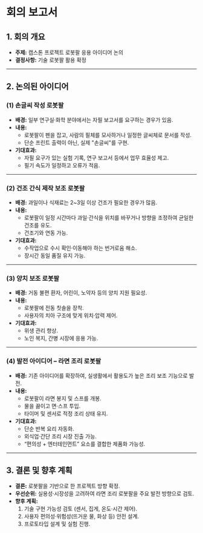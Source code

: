 # 회의 보고서

## 1. 회의 개요
- **주제:** 캡스톤 프로젝트 로봇팔 응용 아이디어 논의  
- **결정사항:** 기술 로봇팔 활용 확정  

---

## 2. 논의된 아이디어

### (1) 손글씨 작성 로봇팔
- **배경:** 일부 연구실·화학 분야에서는 자필 보고서를 요구하는 경우가 있음.  
- **내용:**  
  - 로봇팔이 펜을 잡고, 사람의 필체를 모사하거나 일정한 글씨체로 문서를 작성.  
  - 단순 프린트 출력이 아닌, 실제 "손글씨"를 구현.  
- **기대효과:**  
  - 자필 요구가 있는 실험 기록, 연구 보고서 등에서 업무 효율성 제고.  
  - 필기 속도가 일정하고 오류가 적음.  

---

### (2) 건조 간식 제작 보조 로봇팔
- **배경:** 과일이나 식재료는 2~3일 이상 건조가 필요한 경우가 많음.  
- **내용:**  
  - 로봇팔이 일정 시간마다 과일·간식을 위치를 바꾸거나 방향을 조정하여 균일한 건조를 유도.  
  - 건조기와 연동 가능.  
- **기대효과:**  
  - 수작업으로 수시 확인·이동해야 하는 번거로움 해소.  
  - 장시간 동일 품질 유지 가능.  

---

### (3) 양치 보조 로봇팔
- **배경:** 거동 불편 환자, 어린이, 노약자 등의 양치 지원 필요성.  
- **내용:**  
  - 로봇팔에 전동 칫솔을 장착.  
  - 사용자의 치아 구조에 맞게 위치·압력 제어.  
- **기대효과:**  
  - 위생 관리 향상.  
  - 노인 복지, 간병 시장에 응용 가능.  

---

### (4) 발전 아이디어 – 라면 조리 로봇팔
- **배경:** 기존 아이디어를 확장하여, 실생활에서 활용도가 높은 조리 보조 기능으로 발전.  
- **내용:**  
  - 로봇팔이 라면 봉지 및 스프를 개봉.  
  - 물을 끓이고 면·스프 투입.  
  - 타이머 및 센서로 적정 조리 상태 유지.  
- **기대효과:**  
  - 단순 반복 요리 자동화.  
  - 외식업·간단 조리 시장 진출 가능.  
  - “편의성 + 엔터테인먼트” 요소를 결합한 제품화 가능성.  

---

## 3. 결론 및 향후 계획
- **결론:** 로봇팔을 기반으로 한 프로젝트 방향 확정.  
- **우선순위:** 실용성·시장성을 고려하여 라면 조리 로봇팔을 주요 발전 방향으로 검토.  
- **향후 계획:**  
  1. 기술 구현 가능성 검토 (센서, 집게, 온도·시간 제어).  
  2. 사용자 편의성·위험성(뜨거운 물, 화상 등) 안전 설계.  
  3. 프로토타입 설계 및 실험 진행.  
